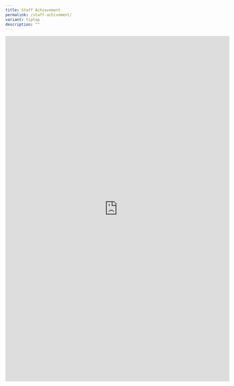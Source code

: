 ```yaml
---
title: Staff Achievement
permalink: /staff-achivement/
variant: tiptap
description: ""
---
```

<div class="iframe-wrapper">
<iframe height="1081" width="700" allowfullscreen="true" frameborder="0" src="https://docs.google.com/presentation/d/e/2PACX-1vRt87n-eFEbtOlGdqEuryEhyUyc8j54cyViP0ozkHmCjqunkS8SfgJCmKxEPvkST1U326L7YD7i0OXx/embed?start=true&amp;loop=true&amp;delayms=7500"></iframe>
</div>
<p></p>